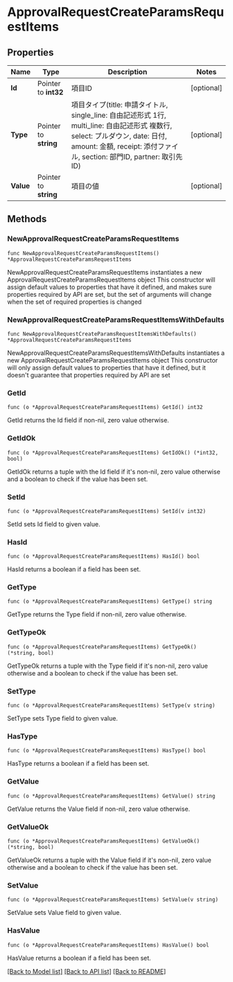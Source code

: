 # ApprovalRequestCreateParamsRequestItems

## Properties

Name | Type | Description | Notes
------------ | ------------- | ------------- | -------------
**Id** | Pointer to **int32** | 項目ID | [optional] 
**Type** | Pointer to **string** | 項目タイプ(title: 申請タイトル, single_line: 自由記述形式 1行, multi_line: 自由記述形式 複数行, select: プルダウン, date: 日付, amount: 金額, receipt: 添付ファイル, section: 部門ID, partner: 取引先ID) | [optional] 
**Value** | Pointer to **string** | 項目の値 | [optional] 

## Methods

### NewApprovalRequestCreateParamsRequestItems

`func NewApprovalRequestCreateParamsRequestItems() *ApprovalRequestCreateParamsRequestItems`

NewApprovalRequestCreateParamsRequestItems instantiates a new ApprovalRequestCreateParamsRequestItems object
This constructor will assign default values to properties that have it defined,
and makes sure properties required by API are set, but the set of arguments
will change when the set of required properties is changed

### NewApprovalRequestCreateParamsRequestItemsWithDefaults

`func NewApprovalRequestCreateParamsRequestItemsWithDefaults() *ApprovalRequestCreateParamsRequestItems`

NewApprovalRequestCreateParamsRequestItemsWithDefaults instantiates a new ApprovalRequestCreateParamsRequestItems object
This constructor will only assign default values to properties that have it defined,
but it doesn't guarantee that properties required by API are set

### GetId

`func (o *ApprovalRequestCreateParamsRequestItems) GetId() int32`

GetId returns the Id field if non-nil, zero value otherwise.

### GetIdOk

`func (o *ApprovalRequestCreateParamsRequestItems) GetIdOk() (*int32, bool)`

GetIdOk returns a tuple with the Id field if it's non-nil, zero value otherwise
and a boolean to check if the value has been set.

### SetId

`func (o *ApprovalRequestCreateParamsRequestItems) SetId(v int32)`

SetId sets Id field to given value.

### HasId

`func (o *ApprovalRequestCreateParamsRequestItems) HasId() bool`

HasId returns a boolean if a field has been set.

### GetType

`func (o *ApprovalRequestCreateParamsRequestItems) GetType() string`

GetType returns the Type field if non-nil, zero value otherwise.

### GetTypeOk

`func (o *ApprovalRequestCreateParamsRequestItems) GetTypeOk() (*string, bool)`

GetTypeOk returns a tuple with the Type field if it's non-nil, zero value otherwise
and a boolean to check if the value has been set.

### SetType

`func (o *ApprovalRequestCreateParamsRequestItems) SetType(v string)`

SetType sets Type field to given value.

### HasType

`func (o *ApprovalRequestCreateParamsRequestItems) HasType() bool`

HasType returns a boolean if a field has been set.

### GetValue

`func (o *ApprovalRequestCreateParamsRequestItems) GetValue() string`

GetValue returns the Value field if non-nil, zero value otherwise.

### GetValueOk

`func (o *ApprovalRequestCreateParamsRequestItems) GetValueOk() (*string, bool)`

GetValueOk returns a tuple with the Value field if it's non-nil, zero value otherwise
and a boolean to check if the value has been set.

### SetValue

`func (o *ApprovalRequestCreateParamsRequestItems) SetValue(v string)`

SetValue sets Value field to given value.

### HasValue

`func (o *ApprovalRequestCreateParamsRequestItems) HasValue() bool`

HasValue returns a boolean if a field has been set.


[[Back to Model list]](../README.md#documentation-for-models) [[Back to API list]](../README.md#documentation-for-api-endpoints) [[Back to README]](../README.md)


